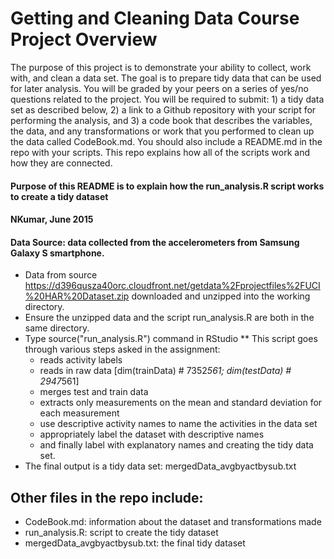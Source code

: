 # Getting and Cleaning Data Course Project Overview
The purpose of this project is to demonstrate your ability to collect, work with, and clean a data set. The goal is to prepare tidy data that can be used for later analysis. You will be graded by your peers on a series of yes/no questions related to the project. You will be required to submit: 1) a tidy data set as described below, 2) a link to a Github repository with your script for performing the analysis, and 3) a code book that describes the variables, the data, and any transformations or work that you performed to clean up the data called CodeBook.md. You should also include a README.md in the repo with your scripts. This repo explains how all of the scripts work and how they are connected.  

#### Purpose of this README is to explain how the run_analysis.R script works to create a tidy dataset
#### NKumar, June 2015
#### Data Source: data collected from the accelerometers from Samsung Galaxy S smartphone.

* Data from source https://d396qusza40orc.cloudfront.net/getdata%2Fprojectfiles%2FUCI%20HAR%20Dataset.zip downloaded and unzipped into the working directory.
* Ensure the unzipped data and the script run_analysis.R are both in the same directory.
* Type source("run_analysis.R") command in RStudio
** This script goes through various steps asked in the assignment: 
  * reads activity labels
  * reads in raw data [dim(trainData) # 7352*561; dim(testData) # 2947*561]
  * merges test and train data 
  * extracts only measurements on the mean and standard deviation for each measurement
  * use descriptive activity names to name the activities in the data set
  * appropriately label the dataset with descriptive names
  * and finally label with explanatory names and creating the tidy data set.
* The final output is a tidy data set: mergedData_avgbyactbysub.txt

## Other files in the repo include:
* CodeBook.md: information about the dataset and transformations made
* run_analysis.R: script to create the tidy dataset
* mergedData_avgbyactbysub.txt: the final tidy dataset



